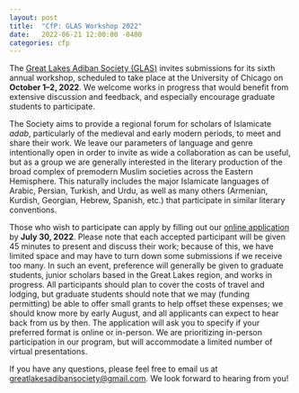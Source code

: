 ```yaml
---
layout: post
title:  "CfP: GLAS Workshop 2022"
date:   2022-06-21 12:00:00 -0400
categories: cfp
---
```


The [Great Lakes Adiban Society (GLAS)](https://greatlakesadiban.github.io/) invites submissions for its sixth annual workshop, scheduled to take place at the University of Chicago on **October 1–2, 2022**. We welcome works in progress that would benefit from extensive discussion and feedback, and especially encourage graduate students to participate.

The Society aims to provide a regional forum for scholars of Islamicate *adab*, particularly of the medieval and early modern periods, to meet and share their work. We leave our parameters of language and genre intentionally open in order to invite as wide a collaboration as can be useful, but as a group we are generally interested in the literary production of the broad complex of premodern Muslim societies across the Eastern Hemisphere. This naturally includes the major Islamicate languages of Arabic, Persian, Turkish, and Urdu, as well as many others (Armenian, Kurdish, Georgian, Hebrew, Spanish, etc.) that participate in similar literary conventions.

Those who wish to participate can apply by filling out our [online application](https://forms.gle/dVA3hgpNAxzUsFhE6) by **July 30, 2022**. Please note that each accepted participant will be given 45 minutes to present and discuss their work; because of this, we have limited space and may have to turn down some submissions if we receive too many. In such an event, preference will generally be given to graduate students, junior scholars based in the Great Lakes region, and works in progress. All participants should plan to cover the costs of travel and lodging, but graduate students should note that we may (funding permitting) be able to offer small grants to help offset these expenses; we should know more by early August, and all applicants can expect to hear back from us by then. The application will ask you to specify if your preferred format is online or in-person. We are prioritizing in-person participation in our program, but will accommodate a limited number of virtual presentations.

If you have any questions, please feel free to email us at greatlakesadibansociety@gmail.com. We look forward to hearing from you!